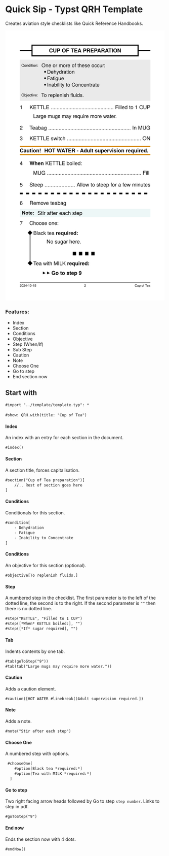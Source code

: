 # Quick Sip - Typst QRH Template

Creates aviation style checklists like Quick Reference Handbooks.

![alt text](thumbnail.png)

### Features:

- Index
- Section
- Conditions
- Objective
- Step (When/If)
- Sub Step
- Caution
- Note
- Choose One
- Go to step
- End section now

## Start with

```typst
#import "../template/template.typ": *

#show: QRH.with(title: "Cup of Tea")
```

#### Index

An index with an entry for each section in the document.

```typst
#index()
```

#### Section

A section title, forces capitalisation.

```typst
#section("Cup of Tea preparation")[
    //.. Rest of section goes here
]
```

#### Conditions

Conditionals for this section.

```typst
#condition[
    - Dehydration
    - Fatigue
    - Inability to Concentrate
]
```

#### Conditions

An objective for this section (optional).

```typst
#objective[To replenish fluids.]
```

#### Step

A numbered step in the checklist. The first parameter is to the left of the dotted line, the second is to the right. If the second parameter is `""` then there is no dotted line.

```typst
#step("KETTLE", "Filled to 1 CUP")
#step([*When* KETTLE boiled:], "")
#step([*If* sugar required], "")
```

#### Tab

Indents contents by one tab.

```typst
#tab(goToStep("9"))
#tab(tab("Large mugs may require more water."))
```

#### Caution

Adds a caution element.

```typst
#caution([HOT WATER #linebreak()Adult supervision required.])
```

#### Note

Adds a note.

```typst
#note("Stir after each step")
```

#### Choose One

A numbered step with options.

```typst
 #chooseOne[
    #option[Black tea *required:*]
    #option[Tea with MILK *required:*]
  ]
```

#### Go to step

Two right facing arrow heads followed by Go to step `step number`. Links to step in pdf.

```typst
#goToStep("9")
```

#### End now

Ends the section now with 4 dots.

```typst
#endNow()
```
